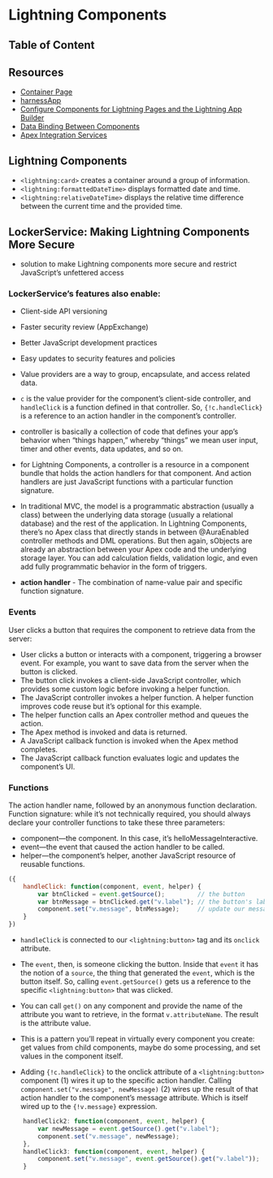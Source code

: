 # Lightning Components

## Table of Content

## Resources 
* [Container Page](https://developer.salesforce.com/docs/atlas.en-us.210.0.pages.meta/pages/pages_html_container_page.htm)
* [harnessApp](https://crmsystems-dev-ed.lightning.force.com/c/harnessApp.app)
* [Configure Components for Lightning Pages and the Lightning App Builder](https://developer.salesforce.com/docs/atlas.en-us.lightning.meta/lightning/components_config_for_app_builder.htm)
* [Data Binding Between Components](https://developer.salesforce.com/docs/atlas.en-us.lightning.meta/lightning/expr_data_binding.htm)
* [Apex Integration Services](https://trailhead.salesforce.com/modules/apex_integration_services/units/apex_integration_rest_callouts)

## Lightning Components
* `<lightning:card>` creates a container around a group of information.
* `<lightning:formattedDateTime>` displays formatted date and time.
* `<lightning:relativeDateTime>` displays the relative time difference between the current time and the provided time.

## LockerService: Making Lightning Components More Secure
* solution to make Lightning components more secure and restrict JavaScript’s unfettered access

### LockerService’s features also enable:
* Client-side API versioning
* Faster security review (AppExchange)
* Better JavaScript development practices
* Easy updates to security features and policies

* Value providers are a way to group, encapsulate, and access related data. 
* `c` is the value provider for the component’s client-side controller, and `handleClick` is a function defined in that controller. So, `{!c.handleClick}` is a reference to an action handler in the component’s controller.
* controller is basically a collection of code that defines your app’s behavior when “things happen,” whereby “things” we mean user input, timer and other events, data updates, and so on. 
* for Lightning Components, a controller is a resource in a component bundle that holds the action handlers for that component. And action handlers are just JavaScript functions with a particular function signature.
* In traditional MVC, the model is a programmatic abstraction (usually a class) between the underlying data storage (usually a relational database) and the rest of the application. In Lightning Components, there’s no Apex class that directly stands in between @AuraEnabled controller methods and DML operations. But then again, sObjects are already an abstraction between your Apex code and the underlying storage layer. You can add calculation fields, validation logic, and even add fully programmatic behavior in the form of triggers.
* <b>action handler</b> - The combination of name-value pair and specific function signature.
### Events
User clicks a button that requires the component to retrieve data from the server:
* User clicks a button or interacts with a component, triggering a browser event. For example, you want to save data from the server when the button is clicked.
* The button click invokes a client-side JavaScript controller, which provides some custom logic before invoking a helper function.
* The JavaScript controller invokes a helper function. A helper function improves code reuse but it’s optional for this example.
* The helper function calls an Apex controller method and queues the action.
* The Apex method is invoked and data is returned.
* A JavaScript callback function is invoked when the Apex method completes.
* The JavaScript callback function evaluates logic and updates the component’s UI.

### Functions
The action handler name, followed by an anonymous function declaration. Function signature: while it’s not technically required, you should always declare your controller functions to take these three parameters:

* component—the component. In this case, it’s helloMessageInteractive.
* event—the event that caused the action handler to be called.
* helper—the component’s helper, another JavaScript resource of reusable functions.

```javascript
({
    handleClick: function(component, event, helper) {
        var btnClicked = event.getSource();         // the button
        var btnMessage = btnClicked.get("v.label"); // the button's label
        component.set("v.message", btnMessage);     // update our message
    }
})
```
* `handleClick` is connected to our `<lightning:button>` tag and its `onclick` attribute.
* The `event`, then, is someone clicking the button. Inside that `event` it has the notion of a `source`, the thing that generated the `event`, which is the button itself. So, calling `event.getSource()` gets us a reference to the specific `<lightning:button>` that was clicked.

* You can call `get()` on any component and provide the name of the attribute you want to retrieve, in the format `v.attributeName`. The result is the attribute value.

* This is a pattern you’ll repeat in virtually every component you create: get values from child components, maybe do some processing, and set values in the component itself.

* Adding `{!c.handleClick}` to the onclick attribute of a `<lightning:button>` component (1) wires it up to the specific action handler. Calling `component.set("v.message", newMessage)` (2) wires up the result of that action handler to the component’s message attribute. Which is itself wired up to the `{!v.message}` expression.

```javascript
    handleClick2: function(component, event, helper) {
        var newMessage = event.getSource().get("v.label");
        component.set("v.message", newMessage);
    },
    handleClick3: function(component, event, helper) {
        component.set("v.message", event.getSource().get("v.label"));
    }
```
